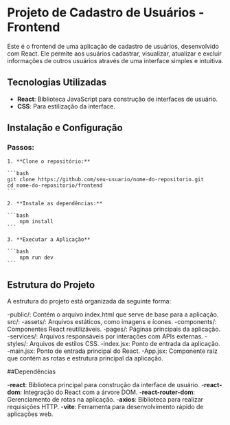# Projeto de Cadastro de Usuários - Frontend

Este é o frontend de uma aplicação de cadastro de usuários, desenvolvido com React. Ele permite aos usuários cadastrar, visualizar, atualizar e excluir informações de outros usuários através de uma interface simples e intuitiva.

## Tecnologias Utilizadas

- **React**: Biblioteca JavaScript para construção de interfaces de usuário.
- **CSS**: Para estilização da interface.

## Instalação e Configuração

### Passos:

    1. **Clone o repositório:**

    ```bash
    git clone https://github.com/seu-usuario/nome-do-repositorio.git
    cd nome-do-repositorio/frontend
    ```

    2. **Instale as dependências:**

    ```bash
        npm install 
    ```

    3. **Executar a Aplicação**

    ```bash
        npm run dev
    ```


## Estrutura do Projeto

A estrutura do projeto está organizada da seguinte forma:

-public/: Contém o arquivo index.html que serve de base para a aplicação.
src/:
-assets/: Arquivos estáticos, como imagens e ícones.
-components/: Componentes React reutilizáveis.
-pages/: Páginas principais da aplicação.
-services/: Arquivos responsáveis por interações com APIs externas.
-styles/: Arquivos de estilos CSS.
-index.jsx: Ponto de entrada da aplicação.
-main.jsx: Ponto de entrada principal do React.
-App.jsx: Componente raiz que contém as rotas e estrutura principal da aplicação.

##Dependências

-**react**: Biblioteca principal para construção da interface de usuário.
-**react-dom**: Integração do React com a árvore DOM.
-**react-router-dom**: Gerenciamento de rotas na aplicação.
-**axios**: Biblioteca para realizar requisições HTTP.
-**vite**: Ferramenta para desenvolvimento rápido de aplicações web.